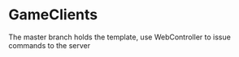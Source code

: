 GameClients
===========

The master branch holds the template, use WebController to issue commands to the server